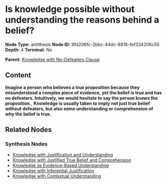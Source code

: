 # Is knowledge possible without understanding the reasons behind a belief?

**Node Type:** antithesis
**Node ID:** 9fd206fc-2bbc-44dc-8818-fef334206c55
**Depth:** 4
**Terminal:** No

**Parent:** [Knowledge with No-Defeaters Clause](knowledge-with-no-defeaters-clause-synthesis-a1df4f71-de98-4a22-bba1-3701da6a8085.md)

## Content

**Imagine a person who believes a true proposition because they misunderstood a complex piece of evidence, yet the belief is true and has no defeaters. Intuitively, we would hesitate to say the person knows the proposition.**, **Knowledge is usually taken to imply not just true belief without defeaters, but also some understanding or comprehension of why the belief is true.**

## Related Nodes

### Synthesis Nodes

- [Knowledge with Justification and Understanding](knowledge-with-justification-and-understanding-synthesis-2700d204-5771-4761-b044-1875a4bdffb0.md)
- [Knowledge with Justified True Belief and Comprehension](knowledge-with-justified-true-belief-and-comprehension-synthesis-e104b853-9932-4b8a-84e2-787d9b786953.md)
- [Knowledge as Evidence-Based Understanding](knowledge-as-evidence-based-understanding-synthesis-3e170f51-c21a-4c62-9759-4f593874e1de.md)
- [Knowledge with Inferential Justification](knowledge-with-inferential-justification-synthesis-12b130f7-c929-4396-bcc0-e1c88ca5c741.md)
- [Knowledge with Contextual Understanding](knowledge-with-contextual-understanding-synthesis-9b868af0-6266-4261-a408-08822b7c52c4.md)
